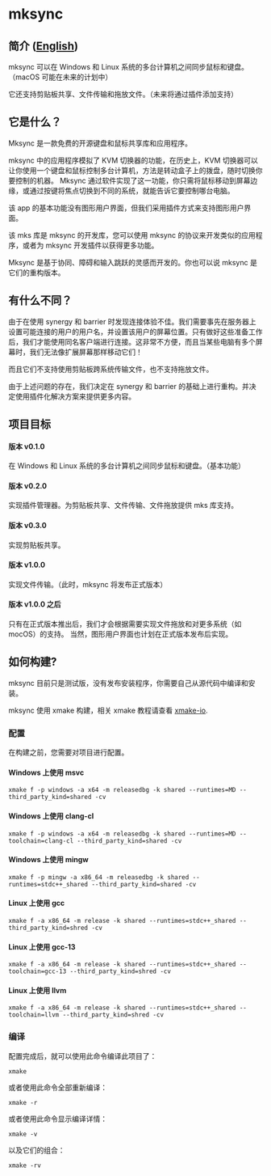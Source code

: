 # mksync

## 简介 ([English](/README.md))

mksync 可以在 Windows 和 Linux 系统的多台计算机之间同步鼠标和键盘。（macOS 可能在未来的计划中）

它还支持剪贴板共享、文件传输和拖放文件。（未来将通过插件添加支持）

## 它是什么？
Mksync 是一款免费的开源键盘和鼠标共享库和应用程序。

mksync 中的应用程序模拟了 KVM 切换器的功能，在历史上，KVM 切换器可以让你使用一个键盘和鼠标控制多台计算机，方法是转动盒子上的拨盘，随时切换你要控制的机器。 Mksync 通过软件实现了这一功能，你只需将鼠标移动到屏幕边缘，或通过按键将焦点切换到不同的系统，就能告诉它要控制哪台电脑。

该 app 的基本功能没有图形用户界面，但我们采用插件方式来支持图形用户界面。

该 mks 库是 mksync 的开发库，您可以使用 mksync 的协议来开发类似的应用程序，或者为 mksync 开发插件以获得更多功能。

Mksync 是基于协同、障碍和输入跳跃的灵感而开发的。你也可以说 mksync 是它们的重构版本。

## 有什么不同？

由于在使用 synergy 和 barrier 时发现连接体验不佳。我们需要事先在服务器上设置可能连接的用户的用户名，并设置该用户的屏幕位置。只有做好这些准备工作后，我们才能使用同名客户端进行连接。这非常不方便，而且当某些电脑有多个屏幕时，我们无法像扩展屏幕那样移动它们！

而且它们不支持使用剪贴板跨系统传输文件，也不支持拖放文件。

由于上述问题的存在，我们决定在 synergy 和 barrier 的基础上进行重构。并决定使用插件化解决方案来提供更多内容。

## 项目目标

#### 版本 v0.1.0
在 Windows 和 Linux 系统的多台计算机之间同步鼠标和键盘。（基本功能）

#### 版本 v0.2.0
实现插件管理器。为剪贴板共享、文件传输、文件拖放提供 mks 库支持。

#### 版本 v0.3.0
实现剪贴板共享。

#### 版本 v1.0.0
实现文件传输。（此时，mksync 将发布正式版本）

#### 版本 v1.0.0 之后
只有在正式版本推出后，我们才会根据需要实现文件拖放和对更多系统（如 mocOS）的支持。 当然，图形用户界面也计划在正式版本发布后实现。

## 如何构建?
mksync 目前只是测试版，没有发布安装程序，你需要自己从源代码中编译和安装。

mksync 使用 xmake 构建，相关 xmake 教程请查看 [xmake-io](https://xmake.io/).

### 配置

在构建之前，您需要对项目进行配置。

#### Windows 上使用 msvc
```
xmake f -p windows -a x64 -m releasedbg -k shared --runtimes=MD --third_party_kind=shared -cv
```
#### Windows 上使用 clang-cl
```
xmake f -p windows -a x64 -m releasedbg -k shared --runtimes=MD --toolchain=clang-cl --third_party_kind=shared -cv
```
#### Windows 上使用 mingw
```
xmake f -p mingw -a x86_64 -m releasedbg -k shared --runtimes=stdc++_shared --third_party_kind=shared -cv
```
#### Linux 上使用 gcc
```
xmake f -a x86_64 -m release -k shared --runtimes=stdc++_shared --third_party_kind=shred -cv
```
#### Linux 上使用 gcc-13
```
xmake f -a x86_64 -m release -k shared --runtimes=stdc++_shared --toolchain=gcc-13 --third_party_kind=shred -cv
```
#### Linux 上使用 llvm
```
xmake f -a x86_64 -m release -k shared --runtimes=stdc++_shared --toolchain=llvm --third_party_kind=shred -cv
```

### 编译

配置完成后，就可以使用此命令编译此项目了：
```
xmake
```
或者使用此命令全部重新编译：
```
xmake -r
```
或者使用此命令显示编译详情：
```
xmake -v
```
以及它们的组合：
```
xmake -rv
```